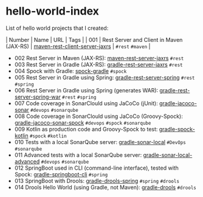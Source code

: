 # hello-world-index
List of hello world projects that I created:

| Number    | Name  | URL   | Tags |
| 001       | Rest Server and Client in Maven (JAX-RS) | [maven-rest-client-server-jaxrs](https://github.com/topera/maven-rest-client-server-jaxrs) | `#rest` `#maven` |

* 002 Rest Server in Maven (JAX-RS): [maven-rest-server-jaxrs](https://github.com/topera/maven-rest-server-jaxrs) `#rest`
* 003 Rest Server in Gradle (JAX-RS): [gradle-rest-server-jaxrs](https://github.com/topera/gradle-rest-server-jaxrs) `#rest`
* 004 Spock with Gradle: [spock-gradle](https://github.com/topera/gradle-spock) `#spock`
* 005 Rest Server in Gradle using Spring: [gradle-rest-server-spring](https://github.com/topera/gradle-rest-server-spring) `#rest` `#spring`
* 006 Rest Server in Gradle using Spring (generates WAR): [gradle-rest-server-spring-war](https://github.com/topera/gradle-rest-server-spring-war) `#rest` `#spring`
* 007 Code coverage in SonarClould using JaCoCo (jUnit): [gradle-jacoco-sonar](https://github.com/topera/gradle-jacoco-sonar) `#devops` `#sonarqube`
* 008 Code coverage in SonarClould using JaCoCo (Groovy-Spock): [gradle-jacoco-sonar-spock](https://github.com/topera/gradle-jacoco-sonar-spock) `#devops` `#spock` `#sonarqube`
* 009 Kotlin as production code and Groovy-Spock to test: [gradle-spock-kotlin](https://github.com/topera/gradle-spock-kotlin) `#spock` `#kotlin`
* 010 Tests with a local SonarQube server: [gradle-sonar-local](https://github.com/topera/gradle-sonar-local) `#DevOps` `#sonarqube`
* 011 Advanced tests with a local SonarQube server: [gradle-sonar-local-advanced](https://github.com/topera/gradle-sonar-local-advanced) `#devops` `#sonarqube`
* 012 SpringBoot used in CLI (command-line interface), tested with Spock: [gradle-springboot-cli](https://github.com/topera/gradle-springboot-cli) `#spring`
* 013 SpringBoot with Drools: [gradle-drools-spring](https://github.com/topera/gradle-drools-spring) `#spring` `#drools`
* 014 Drools Hello World (using Gradle, not Maven): [gradle-drools](https://github.com/topera/gradle-drools) `#drools`
